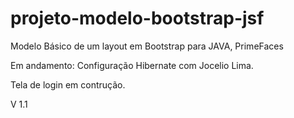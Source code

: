 projeto-modelo-bootstrap-jsf
============================

Modelo Básico de um layout em Bootstrap para JAVA, PrimeFaces

Em andamento: Configuração Hibernate com Jocelio Lima.

Tela de login em contrução.

V 1.1
